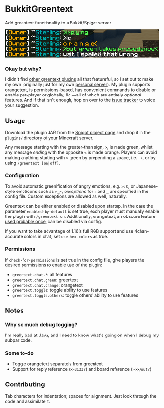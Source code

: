 BukkitGreentext
===============

Add greentext functionality to a Bukkit/Spigot server.

![Greentext usage example](example.png)

### Okay but why?

I didn't find
[other greentext plugins](https://dev.bukkit.org/projects/greentext)
all that featureful, so I set out to make my own (originally just for
my own [personal server](https://www.ssterling.net/minecraft)).
My plugin supports orangetext, is permissions-based, has convenient
commands to disable or enable per-player or globally, &amp;c.&mdash;all
of which are entirely *optional* features.
And if that isn't enough, hop on over to the
[issue tracker](https://gitlab.com/ssterling/bukkitgreentext/issues)
to voice your suggestion.

Usage
-----

Download the plugin JAR from the
[Spigot project page](https://www.spigotmc.org/resources/bukkitgreentext.55295/)
and drop it in the `plugins/` directory of your Minecraft server.

Any message starting with the greater-than sign, `>`,
is made green, whilst any message *ending* with the opposite `<`
is made orange.
Players can avoid making anything starting with `>` green by
prepending a space, i.e. ` >`, or by using `/greentext [on|off]`.


### Configuration

To avoid automatic greenification of angry emotions, e.g. `>:C`,
or Japanese-style emoticons such as `>_>`, *exceptions*
for `:` and `_` are specified in the config file.
Custom exceptions are allowed as well, naturally.

Greentext can be either enabled or disabled upon startup.
In the case the parameter `enabled-by-default` is set true,
each player must manually enable the plugin with `/greentext on`.
Additionally, orangetext, an obscure feature
[used probably once](https://www.reddit.com/r/BannedFrom4chan/comments/221co5/),
can be disabled via config.

If you want to take advantage of 1.16’s full RGB support and
use 4chan-accurate colors in chat, set `use-hex-colors` as true.

### Permissions

If `check-for-permissions` is set true in the config file,
give players the desired permissions to enable use of the plugin:

* `greentext.chat.*`: all features
* `greentext.chat.green`: greentext
* `greentext.chat.orange`: orangetext
* `greentext.toggle`: toggle ability to use features
* `greentext.toggle.others`: toggle others' ability to use features

Notes
-----

### Why so much debug logging?

I'm really bad at Java, and I need to know what's going on
when I debug my subpar code.

### Some to-do

* Toggle orangetext separately from greentext
* Support for reply reference (`>>31337`) and board reference (`>>>/out/`)

Contributing
------------

Tab characters for indentation; spaces for alignment.
Just look through the code and assimilate it.

